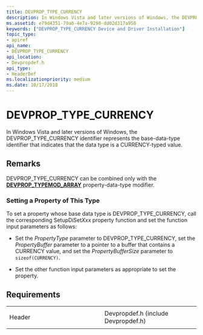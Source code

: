 ```yaml
---
title: DEVPROP_TYPE_CURRENCY
description: In Windows Vista and later versions of Windows, the DEVPROP_TYPE_CURRENCY identifier represents the base-data-type identifier that indicates that the data type is a CURRENCY-typed value.
ms.assetid: e79d4351-79a0-4e7a-9290-dd02d317a958
keywords: ["DEVPROP_TYPE_CURRENCY Device and Driver Installation"]
topic_type:
- apiref
api_name:
- DEVPROP_TYPE_CURRENCY
api_location:
- Devpropdef.h
api_type:
- HeaderDef
ms.localizationpriority: medium
ms.date: 10/17/2018
---
```


# DEVPROP_TYPE_CURRENCY


In Windows Vista and later versions of Windows, the DEVPROP_TYPE_CURRENCY identifier represents the base-data-type identifier that indicates that the data type is a CURRENCY-typed value.

Remarks
-------

DEVPROP_TYPE_CURRENCY can be combined only with the [**DEVPROP_TYPEMOD_ARRAY**](devprop-typemod-array.md) property-data-type modifier.

### Setting a Property of This Type

To set a property whose base data type is DEVPROP_TYPE_CURRENCY, call the corresponding SetupDiSet*Xxx* property function and set the function input parameters as follows:

-   Set the *PropertyType* parameter to DEVPROP_TYPE_CURRENCY, set the *PropertyBuffer* parameter to a pointer to a buffer that contains a CURRENCY value, and set the *PropertyBufferSize* parameter to `sizeof(CURRENCY)`.

-   Set the other function input parameters as appropriate to set the property.

Requirements
------------

<table>
<colgroup>
<col width="50%" />
<col width="50%" />
</colgroup>
<tbody>
<tr class="odd">
<td align="left"><p>Header</p></td>
<td align="left">Devpropdef.h (include Devpropdef.h)</td>
</tr>
</tbody>
</table>

 

 





